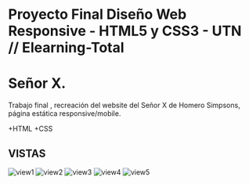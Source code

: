 # Proyecto Final Diseño Web Responsive - HTML5 y CSS3 - UTN // Elearning-Total
# Señor X.
Trabajo final , recreación del website del Señor X de Homero Simpsons, página estática responsive/mobile. 

+HTML
+CSS

## VISTAS
![view1](https://user-images.githubusercontent.com/84545725/150022041-fd03006e-9a10-4e25-9c32-096e37984938.jpg)
![view2](https://user-images.githubusercontent.com/84545725/150022057-daa7db2d-b721-4ae9-b26c-7ed508b4a3df.jpg)
![view3](https://user-images.githubusercontent.com/84545725/150022067-12b064a2-ebac-4ecf-8edc-e83937a8ee5c.jpg)
![view4](https://user-images.githubusercontent.com/84545725/150022084-feabbeaf-c447-45a8-b5ba-98b7c4be13ec.jpg)
![view5](https://user-images.githubusercontent.com/84545725/150022092-dbb7a771-a7fa-4bd1-aa71-4071900a8846.jpg)
